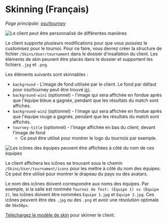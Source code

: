# Skinning (Français)

_Page principale: [osu!tourney](/wiki/osu!tourney)_

![Le client peut être personnalisé de différentes manières](Osutourneycustom.png)

Le client supporte plusieurs modifications pour que vous puissiez le customisez pour le tournoi. Pour ce faire, vous devrez créer la structure de fichier `/Skins/User/tournament` dans le dossier d'insallation du client. Les éléments de skin peuvent être placés dans le dossier et supportent les fichiers `.jpg` et `.png`.

Les éléments suivants sont skinnables :

- `background` - L'image de fond utilisée par le client. Le fond par défaut pour osu!tourney peut être trouvé [ici](https://s.ppy.sh/images/tournament/default.png).
- `background-win1` (optionnel) - l'image qui sera affichée en fondue après que l'équipe bleue a gagnée, pendant que les résultats du match sont affichés.
- `background-win2` (optionnel) - l'image qui sera affichée en fondue après que l'équipe rouge a gagnée, pendant que les résultats du match sont affichés.
- `tourney-title` (optionnel) - l'image affichée en bas du client, devant l'image de fond
  - Ce peut être utilisé pour montrer le logo du tournois par exemple.

![Les icônes des équipes peuvent être affichées à côté du nom de ces équipes](Osutourneyicons.png)

Le client affichera les icônes se trouvant sous le chemin `/Skins/User/tournament/icons` pour les mettre à côté du nom des équipes. Ce peut être utilisé pour montrer le drapeau du pays ou des avatars.

Le nom des icônes doivent correspondre aux noms des équipes. Par exemple, si la salle est nommée `Tournoi de Test: (Équipe 1) vs (Équipe 2)`, les icônes doivent être nommées `Équipe 1.jpg` et `Équipe 2.jpg`. Ces icônes peuvent être des `.jpg` ou des `.png` et avoir une résolution optimale de `50x50px`.

[Téléchargez le modèle de skin](https://s.ppy.sh/images/tournament/template.zip) pour skinner le client.
